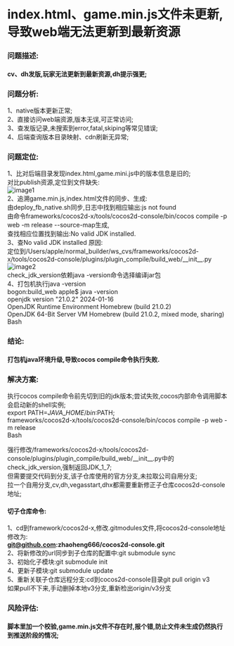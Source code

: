 # **index.html、game.min.js文件未更新,导致web端无法更新到最新资源**

### **问题描述:**

#### **cv、dh发版,玩家无法更新到最新资源,dh提示强更;**

### **问题分析:**

1、native版本更新正常;  
2、直接访问web端资源,版本无误,可正常访问;  
3、查发版记录,未搜索到error,fatal,skiping等常见错误;  
4、后端查询版本目录映射、cdn刷新无异常;

### **问题定位:**

1、比对后端目录发现index.html,game.mini.js中的版本信息是旧的;  
对比publish资源,定位到文件缺失:  
![image1](http://localhost:5173/WTC-Docs/assets/1758727509636_a9e668e7.png)  
2、追溯game.min.js,index.html文件的同步、生成:  
由deploy\_fb\_native.sh同步,日志中找到相应输出:js not found  
由命令frameworks/cocos2d-x/tools/cocos2d-console/bin/cocos compile \-p web \-m release \--source-map生成,  
查找相应位置找到输出:No valid JDK installed.  
3、查No valid JDK installed 原因:  
定位到/Users/apple/normal\_builder/ws\_cvs/frameworks/cocos2d-x/tools/cocos2d-console/plugins/plugin\_compile/build\_web/\_\_init\_\_.py  
![image2](http://localhost:5173/WTC-Docs/assets/1758727509637_df953e3d.png)  
check\_jdk\_version依赖java \-version命令选择编译jar包  
4、打包机执行java \-version  
bogon:build\_web apple$ java \-version  
openjdk version "21.0.2" 2024\-01-16  
OpenJDK Runtime Environment Homebrew (build 21.0.2)  
OpenJDK 64\-Bit Server VM Homebrew (build 21.0.2, mixed mode, sharing)  
Bash

### **结论:**

#### **打包机java环境升级,导致cocos compile命令执行失败.**

### **解决方案:**

执行cocos compile命令前先切到旧的jdk版本;尝试失败,cocos内部命令调用脚本会启动新的shell实例;  
export PATH\=$JAVA\_HOME/bin:$PATH;  
frameworks/cocos2d-x/tools/cocos2d-console/bin/cocos compile \-p web \-m release  
Bash

强行修改/frameworks/cocos2d-x/tools/cocos2d-console/plugins/plugin\_compile/build\_web/\_\_init\_\_.py中的check\_jdk\_version,强制返回JDK\_1\_7;  
但需要提交代码到分支,该子仓库使用的官方分支,未拉取公司自用分支;  
拉一个自用分支,cv,dh,vegasstart,dhx都需要重新修正子仓库cocos2d-console地址;

#### **切子仓库命令:**

1、cd到framework/cocos2d-x,修改.gitmodules文件,将cocos2d-console地址修改为:  
[**git@github.com**](mailto:git@github.com)**:zhaoheng666/cocos2d-console.git**  
2、将新修改的url同步到子仓库的配置中:git submodule sync  
3、初始化子模块:git submodule init  
4、更新子模块:git submodule update  
5、重新关联子仓库远程分支:cd到cocos2d-console目录git pull origin v3  
如果pull不下来,手动删掉本地v3分支,重新检出origin/v3分支

### **风险评估:**

#### **脚本里加一个校验,game.min.js文件不存在时,报个错,防止文件未生成仍然执行到推送阶段的情况;**



